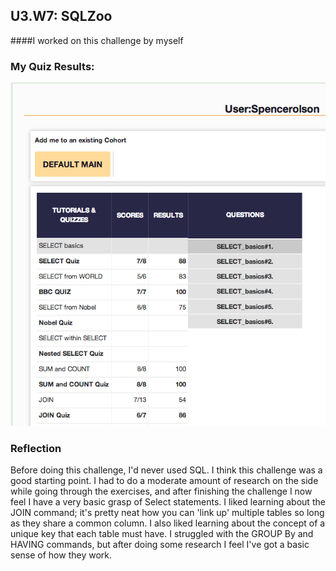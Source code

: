 ## U3.W7: SQLZoo

####I worked on this challenge by myself



### My Quiz Results:

![image](../imgs/sql_zoo.jpg "My results")



### Reflection

Before doing this challenge, I'd never used SQL. I think this challenge was a good starting point. I had to do a moderate amount of research on the side while going through the exercises, and after finishing the challenge I now feel I have a very basic grasp of Select statements. I liked learning about the JOIN command; it's pretty neat how you can 'link up' multiple tables so long as they share a common column. I also liked learning about the concept of a unique key that each table must have. I struggled with the GROUP By and HAVING commands, but after doing some research I feel I've got a basic sense of how they work.
